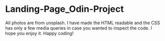 # Landing-Page_Odin-Project
All photos are from unsplash. I have made the HTML readable and the CSS has only a few media queries in case you wanted to inspect the code. I hope you enjoy it. Happy coding!